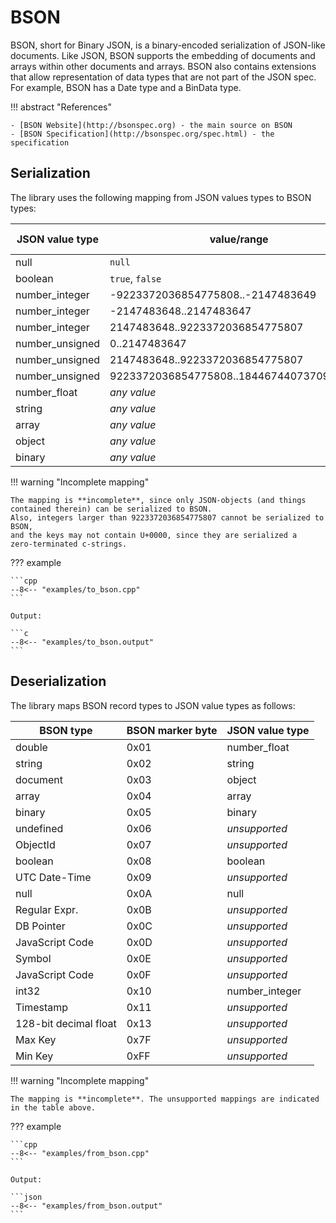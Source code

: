 # BSON

BSON, short for Bin­ary JSON, is a bin­ary-en­coded seri­al­iz­a­tion of JSON-like doc­u­ments. Like JSON, BSON sup­ports the em­bed­ding of doc­u­ments and ar­rays with­in oth­er doc­u­ments and ar­rays. BSON also con­tains ex­ten­sions that al­low rep­res­ent­a­tion of data types that are not part of the JSON spec. For ex­ample, BSON has a Date type and a BinData type.

!!! abstract "References"

	- [BSON Website](http://bsonspec.org) - the main source on BSON
	- [BSON Specification](http://bsonspec.org/spec.html) - the specification
   

## Serialization

The library uses the following mapping from JSON values types to BSON types:

JSON value type | value/range                       | BSON type   | marker
--------------- | --------------------------------- | ----------- | ------
null            | `null`                            | null        | 0x0A
boolean         | `true`, `false`                   | boolean     | 0x08
number_integer  | -9223372036854775808..-2147483649 | int64       | 0x12
number_integer  | -2147483648..2147483647           | int32       | 0x10
number_integer  | 2147483648..9223372036854775807   | int64       | 0x12
number_unsigned | 0..2147483647                     | int32       | 0x10
number_unsigned | 2147483648..9223372036854775807   | int64       | 0x12
number_unsigned | 9223372036854775808..18446744073709551615| --   | --
number_float    | *any value*                       | double      | 0x01
string          | *any value*                       | string      | 0x02
array           | *any value*                       | document    | 0x04
object          | *any value*                       | document    | 0x03
binary          | *any value*                       | binary      | 0x05

!!! warning "Incomplete mapping"

    The mapping is **incomplete**, since only JSON-objects (and things
    contained therein) can be serialized to BSON.
    Also, integers larger than 9223372036854775807 cannot be serialized to BSON,
    and the keys may not contain U+0000, since they are serialized a
    zero-terminated c-strings.

??? example

    ```cpp
    --8<-- "examples/to_bson.cpp"
    ```
    
    Output:

    ```c
    --8<-- "examples/to_bson.output"
    ```


## Deserialization

The library maps BSON record types to JSON value types as follows:

BSON type       | BSON marker byte | JSON value type
--------------- | ---------------- | ---------------------------
double          | 0x01             | number_float
string          | 0x02             | string
document        | 0x03             | object
array           | 0x04             | array
binary          | 0x05             | binary
undefined       | 0x06             | *unsupported*
ObjectId        | 0x07             | *unsupported*
boolean         | 0x08             | boolean
UTC Date-Time   | 0x09             | *unsupported*
null            | 0x0A             | null
Regular Expr.   | 0x0B             | *unsupported*
DB Pointer      | 0x0C             | *unsupported*
JavaScript Code | 0x0D             | *unsupported*
Symbol          | 0x0E             | *unsupported*
JavaScript Code | 0x0F             | *unsupported*
int32           | 0x10             | number_integer
Timestamp       | 0x11             | *unsupported*
128-bit decimal float | 0x13       | *unsupported*
Max Key         | 0x7F             | *unsupported*
Min Key         | 0xFF             | *unsupported*

!!! warning "Incomplete mapping"

    The mapping is **incomplete**. The unsupported mappings are indicated in the table above.


??? example

    ```cpp
    --8<-- "examples/from_bson.cpp"
    ```

    Output:

    ```json
    --8<-- "examples/from_bson.output"
    ```
